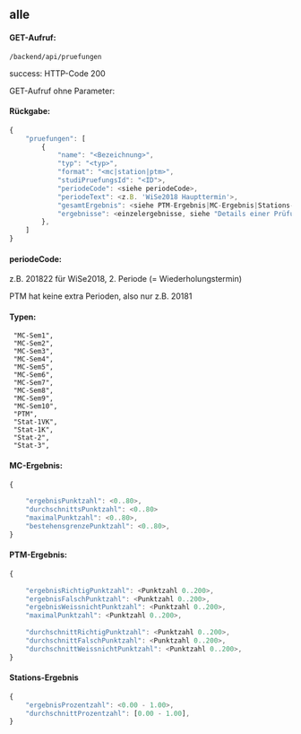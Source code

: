## alle 

#### GET-Aufruf: 
`/backend/api/pruefungen`

success: HTTP-Code 200

GET-Aufruf ohne Parameter:

#### Rückgabe: 
```js
{
	"pruefungen": [
		{
            "name": "<Bezeichnung>",
            "typ": "<typ>",
            "format": "<mc|station|ptm>",
            "studiPruefungsId": "<ID">,
            "periodeCode": <siehe periodeCode>,
            "periodeText": <z.B. 'WiSe2018 Haupttermin'>,
            "gesamtErgebnis": <siehe PTM-Ergebnis|MC-Ergebnis|Stations-Ergebnis>
            "ergebnisse": <einzelergebnisse, siehe "Details einer Prüfung" >,
        },
    ]
}
```

#### periodeCode: 
 z.B. 201822 für WiSe2018, 2. Periode (= Wiederholungstermin)

PTM hat keine extra Perioden, also nur z.B. 20181


#### Typen: 
```
 "MC-Sem1",
 "MC-Sem2",
 "MC-Sem3",
 "MC-Sem4",
 "MC-Sem5",
 "MC-Sem6",
 "MC-Sem7",
 "MC-Sem8",
 "MC-Sem9",
 "MC-Sem10",
 "PTM",
 "Stat-1VK",
 "Stat-1K",
 "Stat-2",
 "Stat-3",
```

#### MC-Ergebnis: 
```js
{
	
	"ergebnisPunktzahl": <0..80>,
	"durchschnittsPunktzahl": <0..80>
	"maximalPunktzahl": <0..80>,
	"bestehensgrenzePunktzahl": <0..80>,
}

```
#### PTM-Ergebnis: 
```js
{
	
	"ergebnisRichtigPunktzahl": <Punktzahl 0..200>,
	"ergebnisFalschPunktzahl": <Punktzahl 0..200>,
	"ergebnisWeissnichtPunktzahl": <Punktzahl 0..200>,
	"maximalPunktzahl": <Punktzahl 0..200>,
	
	"durchschnittRichtigPunktzahl": <Punktzahl 0..200>,
	"durchschnittFalschPunktzahl": <Punktzahl 0..200>,
	"durchschnittWeissnichtPunktzahl": <Punktzahl 0..200>,
}

```

#### Stations-Ergebnis 
```js
{
	"ergebnisProzentzahl": <0.00 - 1.00>,
	"durchschnittProzentzahl": [0.00 - 1.00],
}

```